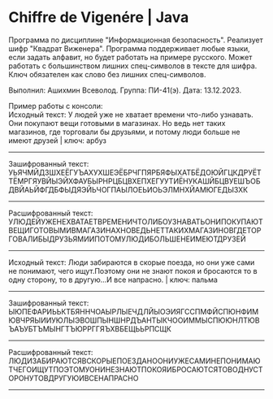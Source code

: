 
# Chiffre de Vigenére | Java

Программа по дисциплине "Информационная безопасность". 
Реализует шифр "Квадрат Виженера". Программа поддерживает любые языки, если задать алфавит, но будет работать на примере русского. Может работать с большинством лишних спец-символов в тексте для шифра. Ключ обязателен как слово без лишних спец-символов.

Выполнил: Ашихмин Всеволод. Группа: ПИ-41(э). Дата: 13.12.2023.

Пример работы с консоли:  
Исходный текст: У людей уже не хватает времени что-либо узнавать. Они покупают вещи готовыми в магазинах. Но ведь нет таких магазинов, где торговали бы друзьями, и потому люди больше не имеют друзей | ключ: арбуз  

-----------------------------------------------------------------------------------------  
Зашифрованный текст: УЬЯЧМЙДЗШХЕЁГУЪАХУХШЕЭЁБРЧГПЯРБЯФЫХАТБЁДОЮЙГЦКДРУЁТТЁМРГЯУВЙЫЭЙХФАУБЫРНРЦБЦВХЕПХЕГУУТИЁНУКАШЙБЦВУЕШЪОБДВЙАЬЙФГДБФЫДЯЭЙЬЧОГПАЫЛОЕЬИОЬЭЛМНХЙАМЮГЕДЫЗХК

----------------------------------------------------------------------------------------- 
Расшифрованный текст: УЛЮДЕЙУЖЕНЕХВАТАЕТВРЕМЕНИЧТОЛИБОУЗНАВАТЬОНИПОКУПАЮТВЕЩИГОТОВЫМИВМАГАЗИНАХНОВЕДЬНЕТТАКИХМАГАЗИНОВГДЕТОРГОВАЛИБЫДРУЗЬЯМИИПОТОМУЛЮДИБОЛЬШЕНЕИМЕЮТДРУЗЕЙ

-----------------------------------------------------------------------------------------  
Исходный текст: Люди забираются в скорые поезда, но они уже сами не понимают, чего ищут.Поэтому они не знают покоя и бросаются то в одну сторону, то в другую...И все напрасно. | ключ: пальма  

-----------------------------------------------------------------------------------------  
Зашифрованный текст: ЫЮПЕФАРИЬЬКТБЯННЧОАЫРЛЫЕЧДЛЙЫОЭИЯГССПМФЙСПЮНФИМЮВЧРЯЫИИУЮЛЫЭВОШПЫНШНРДЪАНТЫКЧООИММЫСПЮЮНЛТЮВЪАЪУБТЪМЫНГТЪЮРРГГЯЪХВБЕЩЬЬРПСЩК  

-----------------------------------------------------------------------------------------
Расшифрованный текст: ЛЮДИЗАБИРАЮТСЯВСКОРЫЕПОЕЗДАНООНИУЖЕСАМИНЕПОНИМАЮТЧЕГОИЩУТПОЭТОМУОНИНЕЗНАЮТПОКОЯИБРОСАЮТСЯТОВОДНУСТОРОНУТОВДРУГУЮИВСЕНАПРАСНО  

-----------------------------------------------------------------------------------------








